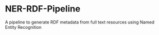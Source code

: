 # NER-RDF-Pipeline
A pipeline to generate RDF metadata from full text resources using Named Entity Recognition 
